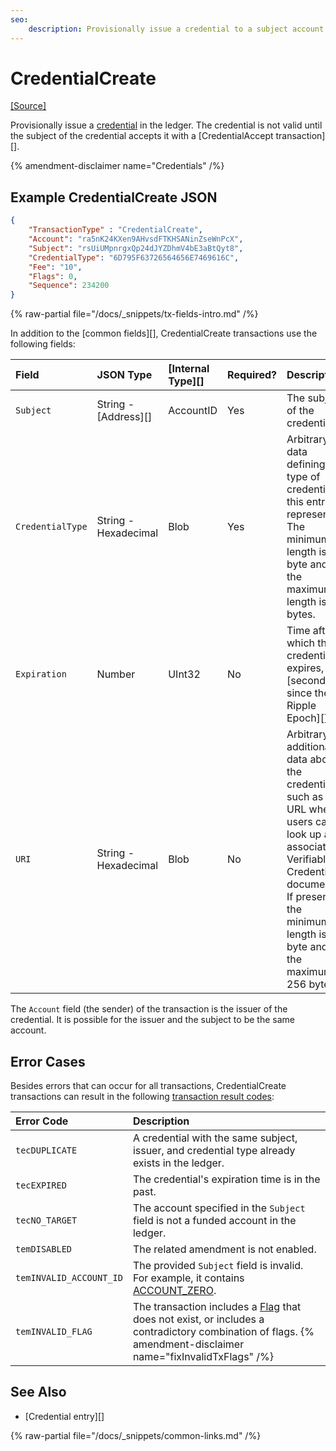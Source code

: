 ```yaml
---
seo:
    description: Provisionally issue a credential to a subject account.
---
```

# CredentialCreate
[[Source]](https://github.com/XRPLF/rippled/blob/master/src/xrpld/app/tx/detail/Credentials.cpp "Source")

Provisionally issue a [credential](../../../../concepts/decentralized-storage/credentials.md) in the ledger. The credential is not valid until the subject of the credential accepts it with a [CredentialAccept transaction][].

{% amendment-disclaimer name="Credentials" /%}

## Example CredentialCreate JSON

```json
{
    "TransactionType" : "CredentialCreate",
    "Account": "ra5nK24KXen9AHvsdFTKHSANinZseWnPcX",
    "Subject": "rsUiUMpnrgxQp24dJYZDhmV4bE3aBtQyt8",
    "CredentialType": "6D795F63726564656E7469616C",
    "Fee": "10",
    "Flags": 0,
    "Sequence": 234200
}
```

{% raw-partial file="/docs/_snippets/tx-fields-intro.md" /%}

In addition to the [common fields][], CredentialCreate transactions use the following fields:

| Field            | JSON Type            | [Internal Type][] | Required? | Description |
|:-----------------|:---------------------|:------------------|:----------|:------------|
| `Subject`        | String - [Address][] | AccountID         | Yes       | The subject of the credential. |
| `CredentialType` | String - Hexadecimal | Blob              | Yes       | Arbitrary data defining the type of credential this entry represents. The minimum length is 1 byte and the maximum length is 64 bytes. |
| `Expiration`     | Number               | UInt32            | No        | Time after which this credential expires, in [seconds since the Ripple Epoch][]. |
| `URI`            | String - Hexadecimal | Blob              | No        | Arbitrary additional data about the credential, such as the URL where users can look up an associated Verifiable Credential document. If present, the minimum length is 1 byte and the maximum is 256 bytes. |

The `Account` field (the sender) of the transaction is the issuer of the credential. It is possible for the issuer and the subject to be the same account.

## Error Cases

Besides errors that can occur for all transactions, CredentialCreate transactions can result in the following [transaction result codes](../transaction-results/index.md):

| Error Code | Description |
|:-----------|:------------|
| `tecDUPLICATE` | A credential with the same subject, issuer, and credential type already exists in the ledger. |
| `tecEXPIRED` | The credential's expiration time is in the past. |
| `tecNO_TARGET` | The account specified in the `Subject` field is not a funded account in the ledger. |
| `temDISABLED` | The related amendment is not enabled. |
| `temINVALID_ACCOUNT_ID` | The provided `Subject` field is invalid. For example, it contains [ACCOUNT_ZERO](../../../../concepts/accounts/addresses.md#special-addresses). |
| `temINVALID_FLAG` | The transaction includes a [Flag](../common-fields.md#flags-field) that does not exist, or includes a contradictory combination of flags. {% amendment-disclaimer name="fixInvalidTxFlags" /%} |

## See Also

- [Credential entry][]

{% raw-partial file="/docs/_snippets/common-links.md" /%}
